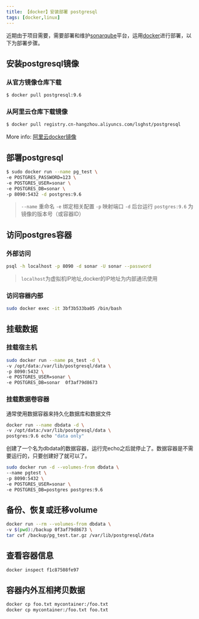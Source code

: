 ```yaml
---
title: 【docker】安装部署 postgresql
tags: [docker,linux]
---
```


近期由于项目需要，需要部署和维护[sonarqube](https://www.sonarqube.org)平台，运用[docker](http://docker.io/)进行部署，以下为部署步骤。

## 安装postgresql镜像

### 从官方镜像仓库下载

``` bash
$ docker pull postgresql:9.6
```

### 从阿里云仓库下载镜像

``` bash
$ docker pull registry.cn-hangzhou.aliyuncs.com/lsghst/postgresql
```

More info: [阿里云docker镜像](https://dev.aliyun.com/list.html?namePrefix=ubuntu)

## 部署postgresql

``` bash
$ sudo docker run --name pg_test \
-e POSTGRES_PASSWORD=123 \
-e POSTGRES_USER=sonar \
-e POSTGRES_DB=sonar \
-p 8090:5432 -d postgres:9.6
```

> `--name` 重命名
> `-e`  绑定相关配置
> `-p`  映射端口
> `-d`  后台运行
> `postgres:9.6`  为镜像的版本号（或容器ID）

## 访问postgres容器

### 外部访问

```bash
psql -h localhost -p 8090 -d sonar -U sonar --password
```
> `localhost`为虚拟机IP地址,docker的IP地址为内部通讯使用

### 访问容器内部

```bash
sudo docker exec -it 3bf3b533ba05 /bin/bash
```

## 挂载数据

### 挂载宿主机

```bash
sudo docker run --name ps_test -d \
-v /opt/data:/var/lib/postgresql/data \
-p 8090:5432 \ 
-e POSTGRES_USER=sonar \ 
-e POSTGRES_DB=sonar  0f3af79d8673
```

### 挂载数据卷容器
通常使用数据容器来持久化数据库和数据文件
```bash
docker run --name dbdata -d \ 
-v /opt/data:/var/lib/postgresql/data \
postgres:9.6 echo "data only"
```
创建了一个名为dbdata的数据容器，运行完echo之后就停止了。数据容器是不需要运行的，只要创建好了就可以了。

```bash
sudo docker run -d --volumes-from dbdata \ 
--name pgtest \ 
-p 8090:5432 \ 
-e POSTGRES_USER=sonar \ 
-e POSTGRES_DB=postgres postgres:9.6
```

## 备份、恢复或迁移volume
```bash
docker run --rm --volumes-from dbdata \ 
-v $(pwd):/backup 0f3af79d8673 \ 
tar cvf /backup/pg_test.tar.gz /var/lib/postgresql/data
```

## 查看容器信息
```bash
docker inspect f1c87508fe97
```

## 容器内外互相拷贝数据
```bash
docker cp foo.txt mycontainer:/foo.txt
docker cp mycontainer:/foo.txt foo.txt
```